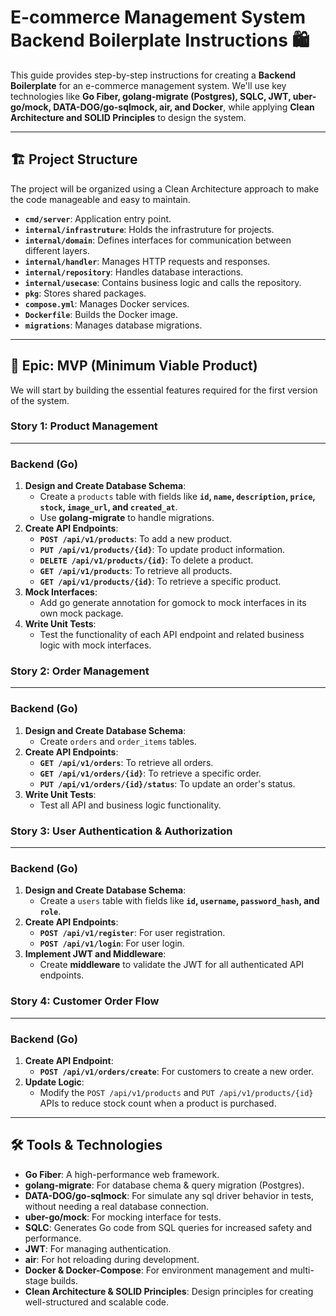 # E-commerce Management System Backend Boilerplate Instructions 🛍️

This guide provides step-by-step instructions for creating a **Backend Boilerplate** for an e-commerce management system. We'll use key technologies like **Go Fiber, golang-migrate (Postgres), SQLC, JWT, uber-go/mock, DATA-DOG/go-sqlmock, air, and Docker**, while applying **Clean Architecture and SOLID Principles** to design the system.

---

## 🏗️ Project Structure

The project will be organized using a Clean Architecture approach to make the code manageable and easy to maintain.

* **`cmd/server`**: Application entry point.
* **`internal/infrastruture`**: Holds the infrastruture for projects.
* **`internal/domain`**: Defines interfaces for communication between different layers.
* **`internal/handler`**: Manages HTTP requests and responses.
* **`internal/repository`**: Handles database interactions.
* **`internal/usecase`**: Contains business logic and calls the repository.
* **`pkg`**: Stores shared packages.
* **`compose.yml`**: Manages Docker services.
* **`Dockerfile`**: Builds the Docker image.
* **`migrations`**: Manages database migrations.

---

## 🎯 Epic: MVP (Minimum Viable Product)

We will start by building the essential features required for the first version of the system.

### Story 1: Product Management

---

### Backend (Go)

1.  **Design and Create Database Schema**:
    * Create a `products` table with fields like **`id`, `name`, `description`, `price`, `stock`, `image_url`, and `created_at`**.
    * Use **golang-migrate** to handle migrations.
2.  **Create API Endpoints**:
    * **`POST /api/v1/products`**: To add a new product.
    * **`PUT /api/v1/products/{id}`**: To update product information.
    * **`DELETE /api/v1/products/{id}`**: To delete a product.
    * **`GET /api/v1/products`**: To retrieve all products.
    * **`GET /api/v1/products/{id}`**: To retrieve a specific product.
3.  **Mock Interfaces**:
    * Add go generate annotation for gomock to mock interfaces in its own mock package.
4.  **Write Unit Tests**:
    * Test the functionality of each API endpoint and related business logic with mock interfaces.

### Story 2: Order Management

---

### Backend (Go)

1.  **Design and Create Database Schema**:
    * Create `orders` and `order_items` tables.
2.  **Create API Endpoints**:
    * **`GET /api/v1/orders`**: To retrieve all orders.
    * **`GET /api/v1/orders/{id}`**: To retrieve a specific order.
    * **`PUT /api/v1/orders/{id}/status`**: To update an order's status.
3.  **Write Unit Tests**:
    * Test all API and business logic functionality.

### Story 3: User Authentication & Authorization

---

### Backend (Go)

1.  **Design and Create Database Schema**:
    * Create a `users` table with fields like **`id`, `username`, `password_hash`, and `role`**.
2.  **Create API Endpoints**:
    * **`POST /api/v1/register`**: For user registration.
    * **`POST /api/v1/login`**: For user login.
3.  **Implement JWT and Middleware**:
    * Create **middleware** to validate the JWT for all authenticated API endpoints.

### Story 4: Customer Order Flow

---

### Backend (Go)

1.  **Create API Endpoint**:
    * **`POST /api/v1/orders/create`**: For customers to create a new order.
2.  **Update Logic**:
    * Modify the `POST /api/v1/products` and `PUT /api/v1/products/{id}` APIs to reduce stock count when a product is purchased.

---

## 🛠️ Tools & Technologies

* **Go Fiber**: A high-performance web framework.
* **golang-migrate**: For database chema & query migration (Postgres).
* **DATA-DOG/go-sqlmock**: For simulate any sql driver behavior in tests, without needing a real database connection.
* **uber-go/mock**: For mocking interface for tests.
* **SQLC**: Generates Go code from SQL queries for increased safety and performance.
* **JWT**: For managing authentication.
* **air**: For hot reloading during development.
* **Docker & Docker-Compose**: For environment management and multi-stage builds.
* **Clean Architecture & SOLID Principles**: Design principles for creating well-structured and scalable code.